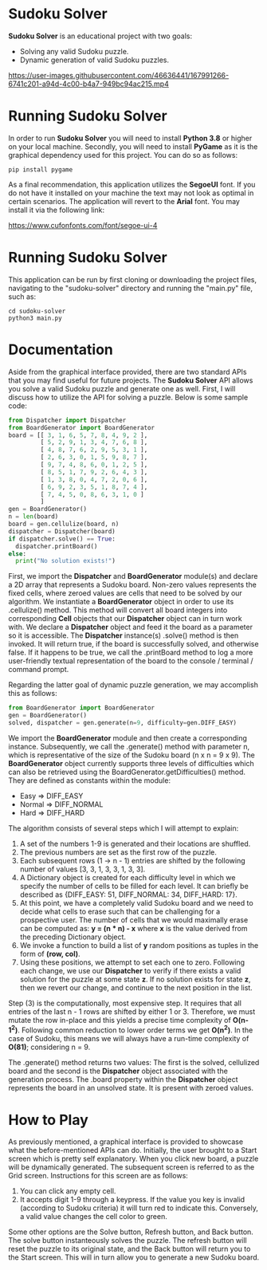 # Sudoku Solver
**Sudoku Solver** is an educational project with two goals:
  - Solving any valid Sudoku puzzle.
  - Dynamic generation of valid Sudoku puzzles.



https://user-images.githubusercontent.com/46636441/167991266-6741c201-a94d-4c00-b4a7-949bc94ac215.mp4


  
# Running Sudoku Solver
In order to run **Sudoku Solver** you will need to install **Python 3.8** or higher on your local machine.
Secondly, you will need to install **PyGame** as it is the graphical dependency used for this project.
You can do so as follows:
```
pip install pygame
```

As a final recommendation, this application utilizes the **SegoeUI** font. If you do not have it installed on your machine
the text may not look as optimal in certain scenarios. The application will revert to the **Arial** font.
You may install it via the following link:

https://www.cufonfonts.com/font/segoe-ui-4

# Running Sudoku Solver
This application can be run by first cloning or downloading the project files, navigating to the "sudoku-solver" directory and running the "main.py"
file, such as:
```
cd sudoku-solver
python3 main.py
```

# Documentation

Aside from the graphical interface provided, there are two standard APIs that you may find useful for future projects. The **Sudoku Solver**
API allows you solve a valid Sudoku puzzle and generate one as well. First, I will discuss how to utilize the API for solving a puzzle.
Below is some sample code:

```python
from Dispatcher import Dispatcher
from BoardGenerator import BoardGenerator
board = [[ 3, 1, 6, 5, 7, 8, 4, 9, 2 ],
         [ 5, 2, 9, 1, 3, 4, 7, 6, 8 ],
         [ 4, 8, 7, 6, 2, 9, 5, 3, 1 ],
         [ 2, 6, 3, 0, 1, 5, 9, 8, 7 ],
         [ 9, 7, 4, 8, 6, 0, 1, 2, 5 ],
         [ 8, 5, 1, 7, 9, 2, 6, 4, 3 ],
         [ 1, 3, 8, 0, 4, 7, 2, 0, 6 ],
         [ 6, 9, 2, 3, 5, 1, 8, 7, 4 ],
         [ 7, 4, 5, 0, 8, 6, 3, 1, 0 ]
         ]
gen = BoardGenerator()
n = len(board)
board = gen.cellulize(board, n)
dispatcher = Dispatcher(board)
if dispatcher.solve() == True:
  dispatcher.printBoard()
else:
  print("No solution exists!")
```
First, we import the **Dispatcher** and **BoardGenerator** module(s) and declare a 2D array that represents a Sudoku board. Non-zero values 
represents the fixed cells, where zeroed values are cells that need to be solved by our algorithm. We instantiate a **BoardGenerator** object 
in order to use its .cellulize() method. This method will convert all board integers into corresponding **Cell** objects that our **Dispatcher** 
object can in turn work with. We declare a **Dispatcher** object and feed it the board as a parameter so it is accessible. The **Dispatcher** 
instance(s) .solve() method is then invoked. It will return true, if the board is successfully solved, and otherwise false. If it happens to 
be true, we call the .printBoard method to log a more user-friendly textual representation of the board to the console / terminal / command prompt.

Regarding the latter goal of dynamic puzzle generation, we may accomplish this as follows:
```python
from BoardGenerator import BoardGenerator
gen = BoardGenerator()
solved, dispatcher = gen.generate(n=9, difficulty=gen.DIFF_EASY)
```

We import the **BoardGenerator** module and then create a corresponding instance. Subsequently, we call the .generate() method with parameter n,
which is representative of the size of the Sudoku board (n x n = 9 x 9). The **BoardGenerator** object currently supports three levels of difficulties
which can also be retrieved using the BoardGenerator.getDifficulties() method. They are defined as constants within the module:

  - Easy => DIFF_EASY
  - Normal => DIFF_NORMAL
  - Hard => DIFF_HARD
  
The algorithm consists of several steps which I will attempt to explain:
  1) A set of the numbers 1-9 is generated and their locations are shuffled.
  2) The previous numbers are set as the first row of the puzzle.
  3) Each subsequent rows (1 -> n - 1) entries are shifted by the following number of values [3, 3, 1, 3, 3, 1, 3, 3].
  4) A Dictionary object is created for each difficulty level in which we specify the number of cells to be filled for each level.
     It can briefly be described as {DIFF_EASY: 51, DIFF_NORMAL: 34, DIFF_HARD: 17}.
  5) At this point, we have a completely valid Sudoku board and we need to decide what cells to erase such that can be challenging
     for a prospective user. The number of cells that we would maximally erase can be computed as: **y = (n * n) - x** where **x** is the
     value derived from the preceding Dictionary object.
  6) We invoke a function to build a list of **y** random positions as tuples in the form of **(row, col)**.
  7) Using these positions, we attempt to set each one to zero. Following each change, we use our **Dispatcher** to verify if there exists
     a valid solution for the puzzle at some state **z**. If no solution exists for state **z**, then we revert our change, and continue
     to the next position in the list. 

Step (3) is the computationally, most expensive step. It requires that all entries of the last n - 1 rows are shifted by either 1 or 3. 
Therefore, we must mutate the row in-place and this yields a precise time complexity of **O(n-1<sup>2</sup>)**. Following common reduction to lower
order terms we get **O(n<sup>2</sup>)**. In the case of Sudoku, this means we will always have a run-time complexity of **O(81)**; considering n = 9.

The .generate() method returns two values: The first is the solved, cellulized board and the second is the **Dispatcher** object associated with the
generation process. The .board property within the **Dispatcher** object represents the board in an unsolved state. It is present with zeroed values.

# How to Play
As previously mentioned, a graphical interface is provided to showcase what the before-mentioned APIs can do. Initially, the user brought to a Start screen
which is pretty self explanatory. When you click new board, a puzzle will be dynamically generated. The subsequent screen is referred to as the Grid screen.
Instructions for this screen are as follows:
   
   1) You can click any empty cell.
   2) It accepts digit 1-9 through a keypress. If the value you key is invalid (according to Sudoku criteria) it
      will turn red to indicate this. Conversely, a valid value changes the cell color to green. 
      
Some other options are the Solve button, Refresh button, and Back button. The solve button instanteously solves the puzzle. The refresh button will
reset the puzzle to its original state, and the Back button will return you to the Start screen. This will in turn allow you to generate a new
Sudoku board.
